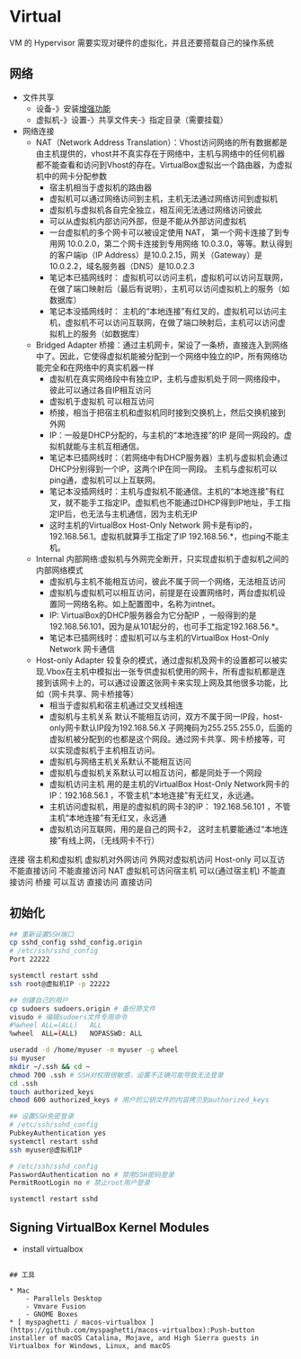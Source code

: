 # Virtual

VM 的 Hypervisor 需要实现对硬件的虚拟化，并且还要搭载自己的操作系统

## 网络

* 文件共享
    - 设备-》安装[增强功能](http://download.virtualbox.org/virtualbox/5.0.0/)
    - 虚拟机-》设置-〉共享文件夹-》指定目录（需要挂载）
* 网络连接
    - NAT（Network Address Translation）：Vhost访问网络的所有数据都是由主机提供的，vhost并不真实存在于网络中，主机与网络中的任何机器都不能查看和访问到Vhost的存在。VirtualBox虚拟出一个路由器，为虚拟机中的网卡分配参数
        + 宿主机相当于虚拟机的路由器
        + 虚拟机可以通过网络访问到主机，主机无法通过网络访问到虚拟机
        + 虚拟机与虚拟机各自完全独立，相互间无法通过网络访问彼此
        + 可以从虚拟机内部访问外部，但是不能从外部访问虚拟机
        + 一台虚拟机的多个网卡可以被设定使用 NAT， 第一个网卡连接了到专用网 10.0.2.0，第二个网卡连接到专用网络 10.0.3.0，等等。默认得到的客户端ip（IP Address）是10.0.2.15，网关（Gateway）是10.0.2.2，域名服务器（DNS）是10.0.2.3
        + 笔记本已插网线时： 虚拟机可以访问主机，虚拟机可以访问互联网，在做了端口映射后（最后有说明），主机可以访问虚拟机上的服务（如数据库）
        + 笔记本没插网线时： 主机的“本地连接”有红叉的，虚拟机可以访问主机，虚拟机不可以访问互联网，在做了端口映射后，主机可以访问虚拟机上的服务（如数据库）
    - Bridged Adapter 桥接：通过主机网卡，架设了一条桥，直接连入到网络中了。因此，它使得虚拟机能被分配到一个网络中独立的IP，所有网络功能完全和在网络中的真实机器一样
        + 虚拟机在真实网络段中有独立IP，主机与虚拟机处于同一网络段中，彼此可以通过各自IP相互访问
        + 虚拟机于虚拟机 可以相互访问
        + 桥接，相当于把宿主机和虚拟机同时接到交换机上，然后交换机接到外网
        + IP：一般是DHCP分配的，与主机的“本地连接”的IP 是同一网段的。虚拟机就能与主机互相通信。
        + 笔记本已插网线时：（若网络中有DHCP服务器）主机与虚拟机会通过DHCP分别得到一个IP，这两个IP在同一网段。 主机与虚拟机可以ping通，虚拟机可以上互联网。
        + 笔记本没插网线时：主机与虚拟机不能通信。主机的“本地连接”有红叉，就不能手工指定IP。虚拟机也不能通过DHCP得到IP地址，手工指定IP后，也无法与主机通信，因为主机无IP
        + 这时主机的VirtualBox Host-Only Network 网卡是有ip的，192.168.56.1。虚拟机就算手工指定了IP 192.168.56.*，也ping不能主机。
    - Internal 内部网络:虚拟机与外网完全断开，只实现虚拟机于虚拟机之间的内部网络模式
        + 虚拟机与主机不能相互访问，彼此不属于同一个网络，无法相互访问
        + 虚拟机与虚拟机可以相互访问，前提是在设置网络时，两台虚拟机设置同一网络名称。如上配置图中，名称为intnet。
        + IP: VirtualBox的DHCP服务器会为它分配IP ，一般得到的是192.168.56.101，因为是从101起分的，也可手工指定192.168.56.*。
        + 笔记本已插网线时：虚拟机可以与主机的VirtualBox Host-Only Network 网卡通信
    - Host-only Adapter 较复杂的模式，通过虚拟机及网卡的设置都可以被实现.Vbox在主机中模拟出一张专供虚拟机使用的网卡，所有虚拟机都是连接到该网卡上的，可以通过设置这张网卡来实现上网及其他很多功能，比如（网卡共享、网卡桥接等）
        + 相当于虚拟机和宿主机通过交叉线相连
        + 虚拟机与主机关系 默认不能相互访问，双方不属于同一IP段，host-only网卡默认IP段为192.168.56.X 子网掩码为255.255.255.0，后面的虚拟机被分配到的也都是这个网段。通过网卡共享、网卡桥接等，可以实现虚拟机于主机相互访问。
        + 虚拟机与网络主机关系默认不能相互访问
        + 虚拟机与虚拟机关系默认可以相互访问，都是同处于一个网段
        + 虚拟机访问主机 用的是主机的VirtualBox Host-Only Network网卡的IP：192.168.56.1 ，不管主机“本地连接”有无红叉，永远通。
        + 主机访问虚拟机，用是的虚拟机的网卡3的IP： 192.168.56.101 ，不管主机“本地连接”有无红叉，永远通
        + 虚拟机访问互联网，用的是自己的网卡2， 这时主机要能通过“本地连接”有线上网，（无线网卡不行）

 连接 宿主机和虚拟机 虚拟机对外网访问    外网对虚拟机访问
Host-only    可以互访   不能直接访问  不能直接访问
NAT 虚拟机可访问宿主机   可以(通过宿主机)   不能直接访问
桥接  可以互访    直接访问    直接访问

## 初始化

```sh
## 重新设置SSH端口
cp sshd_config sshd_config.origin
# /etc/ssh/sshd_config
Port 22222

systemctl restart sshd
ssh root@虚拟机IP -p 22222

## 创建自己的用户
cp sudoers sudoers.origin # 备份原文件
visudo # 编辑sudoers文件专用命令
#%wheel ALL=(ALL)   ALL
%wheel  ALL=(ALL)   NOPASSWD: ALL

useradd -d /home/myuser -m myuser -g wheel
su myuser
mkdir ~/.ssh && cd ~
chmod 700 .ssh # SSH对权限很敏感，设置不正确可能导致无法登录
cd .ssh
touch authorized_keys
chmod 600 authorized_keys # 用户的公钥文件的内容拷贝到authorized_keys

## 设置SSH免密登录
# /etc/ssh/sshd_config
PubkeyAuthentication yes
systemctl restart sshd
ssh myuser@虚拟机IP

# /etc/ssh/sshd_config
PasswordAuthentication no # 禁用SSH密码登录
PermitRootLogin no # 禁止root用户登录

systemctl restart sshd
```

## Signing VirtualBox Kernel Modules

* install virtualbox

```

## 工具

* Mac
    - Parallels Desktop
    - Vmvare Fusion
    - GNOME Boxes
* [ myspaghetti / macos-virtualbox ](https://github.com/myspaghetti/macos-virtualbox):Push-button installer of macOS Catalina, Mojave, and High Sierra guests in Virtualbox for Windows, Linux, and macOS
